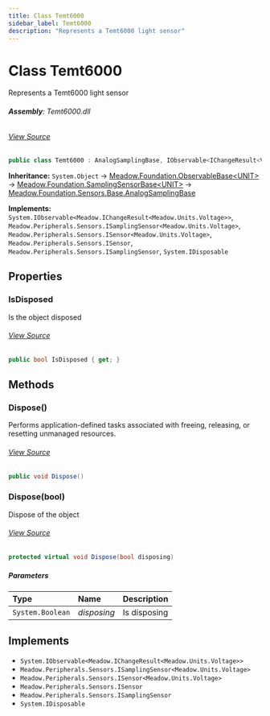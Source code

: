 ```yaml
---
title: Class Temt6000
sidebar_label: Temt6000
description: "Represents a Temt6000 light sensor"
---
```

# Class Temt6000
Represents a Temt6000 light sensor

###### **Assembly**: Temt6000.dll
###### [View Source](https://github.com/WildernessLabs/Meadow.Foundation.git/blob/develop/Source/Meadow.Foundation.Peripherals/Sensors.Light.Temt6000/Driver/Temt6000.cs#L11)
```csharp title="Declaration"
public class Temt6000 : AnalogSamplingBase, IObservable<IChangeResult<Voltage>>, ISamplingSensor<Voltage>, ISensor<Voltage>, ISensor, ISamplingSensor, IDisposable
```
**Inheritance:** `System.Object` -> [Meadow.Foundation.ObservableBase&lt;UNIT&gt;](../Meadow.Foundation/ObservableBase`UNIT`) -> [Meadow.Foundation.SamplingSensorBase&lt;UNIT&gt;](../Meadow.Foundation/SamplingSensorBase`UNIT`) -> [Meadow.Foundation.Sensors.Base.AnalogSamplingBase](../Meadow.Foundation.Sensors.Base/AnalogSamplingBase)

**Implements:**  
`System.IObservable<Meadow.IChangeResult<Meadow.Units.Voltage>>`, `Meadow.Peripherals.Sensors.ISamplingSensor<Meadow.Units.Voltage>`, `Meadow.Peripherals.Sensors.ISensor<Meadow.Units.Voltage>`, `Meadow.Peripherals.Sensors.ISensor`, `Meadow.Peripherals.Sensors.ISamplingSensor`, `System.IDisposable`

## Properties
### IsDisposed
Is the object disposed
###### [View Source](https://github.com/WildernessLabs/Meadow.Foundation.git/blob/develop/Source/Meadow.Foundation.Peripherals/Sensors.Light.Temt6000/Driver/Temt6000.cs#L16)
```csharp title="Declaration"
public bool IsDisposed { get; }
```
## Methods
### Dispose()
Performs application-defined tasks associated with freeing, releasing, or resetting unmanaged resources.
###### [View Source](https://github.com/WildernessLabs/Meadow.Foundation.git/blob/develop/Source/Meadow.Foundation.Peripherals/Sensors.Light.Temt6000/Driver/Temt6000.cs#L48)
```csharp title="Declaration"
public void Dispose()
```
### Dispose(bool)
Dispose of the object
###### [View Source](https://github.com/WildernessLabs/Meadow.Foundation.git/blob/develop/Source/Meadow.Foundation.Peripherals/Sensors.Light.Temt6000/Driver/Temt6000.cs#L58)
```csharp title="Declaration"
protected virtual void Dispose(bool disposing)
```

##### Parameters

| Type | Name | Description |
|:--- |:--- |:--- |
| `System.Boolean` | *disposing* | Is disposing |


## Implements

* `System.IObservable<Meadow.IChangeResult<Meadow.Units.Voltage>>`
* `Meadow.Peripherals.Sensors.ISamplingSensor<Meadow.Units.Voltage>`
* `Meadow.Peripherals.Sensors.ISensor<Meadow.Units.Voltage>`
* `Meadow.Peripherals.Sensors.ISensor`
* `Meadow.Peripherals.Sensors.ISamplingSensor`
* `System.IDisposable`
